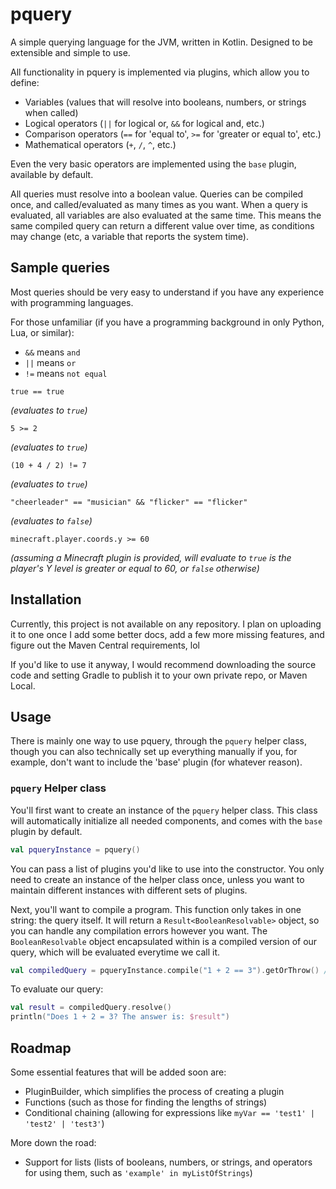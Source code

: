 # pquery

A simple querying language for the JVM, written in Kotlin. Designed to be extensible and simple to use.

All functionality in pquery is implemented via plugins, which allow you to define:
- Variables (values that will resolve into booleans, numbers, or strings when called)
- Logical operators (`||` for logical or, `&&` for logical and, etc.)
- Comparison operators (`==` for 'equal to', `>=` for 'greater or equal to', etc.)
- Mathematical operators (`+`, `/`, `^`, etc.)

Even the very basic operators are implemented using the `base` plugin, available by default.

All queries must resolve into a boolean value. Queries can be compiled once, and called/evaluated as many times as you want. When a query is evaluated, all variables are also evaluated at the same time. This means the same compiled query can return a different value over time, as conditions may change (etc, a variable that reports the system time).

## Sample queries

Most queries should be very easy to understand if you have any experience with programming languages.

For those unfamiliar (if you have a programming background in only Python, Lua, or similar):
- `&&` means `and`
- `||` means `or`
- `!=` means `not equal`

```
true == true
```
_(evaluates to `true`)_

```
5 >= 2
```
_(evaluates to `true`)_

```
(10 + 4 / 2) != 7
```
_(evaluates to `true`)_

```
"cheerleader" == "musician" && "flicker" == "flicker"
```
_(evaluates to `false`)_

```
minecraft.player.coords.y >= 60
```
_(assuming a Minecraft plugin is provided, will evaluate to `true` is the player's Y level is greater or equal to 60, or `false` otherwise)_

## Installation

Currently, this project is not available on any repository. I plan on uploading it to one once I add some better docs, add a few more missing features, and figure out the Maven Central requirements, lol

If you'd like to use it anyway, I would recommend downloading the source code and setting Gradle to publish it to your own private repo, or Maven Local.

## Usage

There is mainly one way to use pquery, through the `pquery` helper class, though you can also technically set up everything manually if you, for example, don't want to include the 'base' plugin (for whatever reason).

### `pquery` Helper class

You'll first want to create an instance of the `pquery` helper class. This class will automatically initialize all needed components, and comes with the `base` plugin by default.

```kotlin
val pqueryInstance = pquery()
```

You can pass a list of plugins you'd like to use into the constructor. You only need to create an instance of the helper class once, unless you want to maintain different instances with different sets of plugins.

Next, you'll want to compile a program. This function only takes in one string: the query itself. It will return a `Result<BooleanResolvable>` object, so you can handle any compilation errors however you want. The `BooleanResolvable` object encapsulated within is a compiled version of our query, which will be evaluated everytime we call it.
```kotlin
val compiledQuery = pqueryInstance.compile("1 + 2 == 3").getOrThrow() // I would recommend using .onFailure or .getOrElse to handle query errors instead. Read up on Kotlin's Result API to learn more!
```

To evaluate our query:
```kotlin
val result = compiledQuery.resolve()
println("Does 1 + 2 = 3? The answer is: $result")
```

## Roadmap

Some essential features that will be added soon are:

- PluginBuilder, which simplifies the process of creating a plugin
- Functions (such as those for finding the lengths of strings)
- Conditional chaining (allowing for expressions like `myVar == 'test1' | 'test2' | 'test3'`)

More down the road:
- Support for lists (lists of booleans, numbers, or strings, and operators for using them, such as `'example' in myListOfStrings`)
